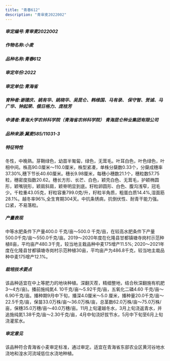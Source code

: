 ```yaml
---
title: "青春612"
description: "青审麦2022002"
---
```

##### 审定编号:青审麦2022002

##### 作物名称:小麦

##### 品种名称:青春612

##### 审定年份:2022

##### 审定单位:青海省

##### 育种者:谢德庆、姚有华、姚晓华、吴昆仑、韩维国、马有录、   保守智、贺诚、马广华、钟起荣、俄日格力、庞桂芳

##### 申请者:青海大学农林科学院（青海省农林科学院） 青海昆仑种业集团有限公司

##### 品种来源:冀麦585/11031-3

##### 特征特性
冬性，中晚熟。芽鞘绿色，幼苗半匍匐，绿色，无茸毛。叶耳白色，叶色绿色，叶相中间。株高90.0厘米～110.0厘米，株型紧凑，单株分蘖数0.33个，分蘖成穗率37.30%,穗下节长40.60厘米。穗长9.98厘米，每穗小穗数21.1个，穗粒数57.75粒，穗密度指数20.62。穗长方形、长芒、白色，颖壳白色、无茸毛，护颖椭圆形，颖嘴锐形，颖肩斜肩，颖脊明显到底。籽粒卵圆形、白色、腹沟浅窄，冠毛少。千粒重43.05克，籽粒容重799.0克/升，籽粒半角质，粗蛋白质14.4%,湿面筋28.1%。越冬率96%,全生育期304天。中抗条锈病，抗倒伏性、耐青干能力强。口紧，不易落粒。

##### 产量表现
中等水肥条件下产量400.0 千克/亩～500.0 千克/亩，在较高水肥条件下产量500.0千克/亩～550.0千克/亩。2019～2020年度在化隆县甘都镇塘寺岗村示范种植8亩，平均亩产480.3千克，较当地主栽品种中麦175增产11.5%; 2020～2021年度在化隆县甘都镇塘寺岗村示范种植30亩，平均亩产为486.8千克，较当地主栽品种中麦175增产12.1%。

##### 栽培技术要点
该品种适宜在中上等肥力的地块种植。深翻灭茬，精细整地，结合秋深翻施有机肥3～4方/亩)。播前施纯氮4. 10千克/亩～5.92千克/亩，五氧化二磷4.60 千克/亩～6.90千克/亩。播种期9月中下旬，播深4.0厘米～5.0 厘米，播种量20.0千克/亩～22.5千克/亩，保苗33.0万株/亩～36.0万株/亩，总茎数62.0万株/亩～75.0万株/亩，保穗35.0万穗/亩～40.0万穗/亩。11月上旬灌越冬水，3月上旬浇返青水，并追施纯氮1.38千克/亩～2.30千克/亩，4月中旬浇好拔节水，5月中下旬至6月上旬浇灌浆水。

##### 审定意见
该品种符合青海省小麦审定标准，通过审定。适宜在青海省东部农业区黄河谷地水浇地和湟水河流域低位水浇地种植。
